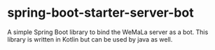# spring-boot-starter-server-bot

A simple Spring Boot library to bind the WeMaLa server as a bot. 
This library is written in Kotlin but can be used by java as well.

